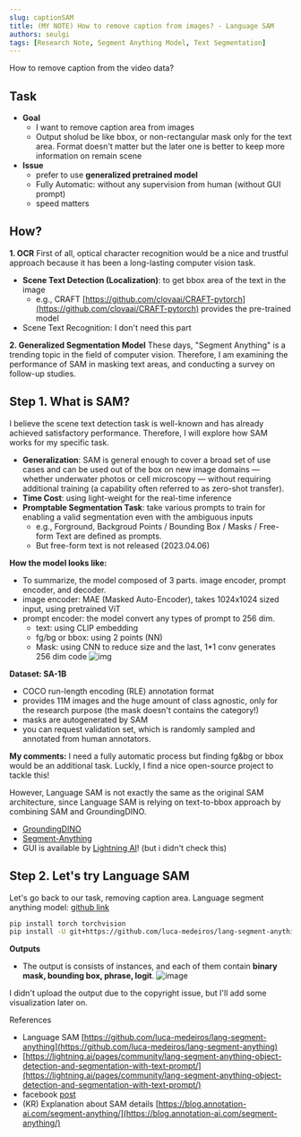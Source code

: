 ```yaml
---
slug: captionSAM
title: (MY NOTE) How to remove caption from images? - Language SAM
authors: seulgi
tags: [Research Note, Segment Anything Model, Text Segmentation]
---
```


How to remove caption from the video data?


## Task
- **Goal**
  - I want to remove caption area from images
  - Output sholud be like bbox, or non-rectangular mask only for the text area. Format doesn't matter but the later one is better to keep more information on remain scene
- **Issue**
  - prefer to use **generalized pretrained model**
  - Fully Automatic: without any supervision from human (without GUI prompt)
  - speed matters


## How?
**1. OCR**
First of all, optical character recognition would be a nice and trustful approach because it has been a long-lasting computer vision task.
- **Scene Text Detection (Localization)**: to get bbox area of the text in the image
  - e.g., CRAFT [https://github.com/clovaai/CRAFT-pytorch](https://github.com/clovaai/CRAFT-pytorch) provides the pre-trained model
- Scene Text Recognition: I don't need this part

**2. Generalized Segmentation Model**
These days, "Segment Anything" is a trending topic in the field of computer vision. Therefore, I am examining the performance of SAM in masking text areas, and conducting a survey on follow-up studies.


## Step 1. What is SAM?
I believe the scene text detection task is well-known and has already achieved satisfactory performance. Therefore, I will explore how SAM works for my specific task.


- **Generalization**: SAM is general enough to cover a broad set of use cases and can be used out of the box on new image domains — whether underwater photos or cell microscopy — without requiring additional training (a capability often referred to as zero-shot transfer).
- **Time Cost**: using light-weight for the real-time inference
- **Promptable Segmentation Task**: take various prompts to train for enabling a valid segmentation even with the ambiguous inputs
  - e.g., Forground, Backgroud Points / Bounding Box / Masks / Free-form Text are defined as prompts.
  - But free-form text is not released (2023.04.06)


**How the model looks like:**
- To summarize, the model composed of 3 parts. image encoder, prompt encoder, and decoder.
- image encoder: MAE (Masked Auto-Encoder), takes 1024x1024 sized input, using pretrained ViT
- prompt encoder: the model convert any types of prompt to 256 dim.
  - text: using CLIP embedding
  - fg/bg or bbox: using 2 points (NN)
  - Mask: using CNN to reduce size and the last, 1*1 conv generates 256 dim code
![img](https://scontent-gmp1-1.xx.fbcdn.net/v/t39.2365-6/338558258_1349701259095991_4358060436604292355_n.png?_nc_cat=104&ccb=1-7&_nc_sid=ad8a9d&_nc_ohc=6YFtfSFN9TkAX9KWrZS&_nc_ht=scontent-gmp1-1.xx&oh=00_AfBir_KH9omTbT4lVU6Gx7XOIQ21vb_ytXcNu9ikPmO8XA&oe=649F0109)


**Dataset: SA-1B**
- COCO run-length encoding (RLE) annotation format
- provides 11M images and the huge amount of class agnostic, only for the research purpose (the mask doesn't contains the category!)
- masks are autogenerated by SAM
- you can request validation set, which is randomly sampled and annotated from human annotators.


**My comments:**
I need a fully automatic process but finding fg&bg or bbox would be an additional task. Luckly, I find a nice open-source project to tackle this!


However, Language SAM is not exactly the same as the original SAM architecture, since Language SAM is relying on text-to-bbox approach by combining SAM and GroundingDINO.
- [GroundingDINO](https://github.com/IDEA-Research/GroundingDINO)
- [Segment-Anything](https://github.com/facebookresearch/segment-anything)
- GUI is available by [Lightning AI](https://github.com/Lightning-AI/lightning)! (but i didn't check this)



## Step 2. Let's try Language SAM
Let's go back to our task, removing caption area.
Language segment anything model: [github link](https://github.com/luca-medeiros/lang-segment-anything)

``` Bash
pip install torch torchvision
pip install -U git+https://github.com/luca-medeiros/lang-segment-anything.git
```

**Outputs**
- The output is consists of instances, and each of them contain **binary mask, bounding box, phrase, logit**.
![image](https://github.com/sghong977/sghong977.github.io/assets/46152199/39aacc96-cea3-4ec6-bb6e-b31f7fcf146e)

I didn't upload the output due to the copyright issue, but I'll add some visualization later on.


References
- Language SAM [https://github.com/luca-medeiros/lang-segment-anything](https://github.com/luca-medeiros/lang-segment-anything)
- [https://lightning.ai/pages/community/lang-segment-anything-object-detection-and-segmentation-with-text-prompt/](https://lightning.ai/pages/community/lang-segment-anything-object-detection-and-segmentation-with-text-prompt/)
- facebook [post](https://ai.facebook.com/blog/segment-anything-foundation-model-image-segmentation/?ref=blog.annotation-ai.com)
- (KR) Explanation about SAM details [https://blog.annotation-ai.com/segment-anything/](https://blog.annotation-ai.com/segment-anything/)
